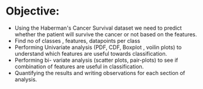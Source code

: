 # Objective:
- Using the Haberman's Cancer Survival dataset we need to predict whether the patient will survive the cancer or not based on the features.
- Find no of classes , features, datapoints per class
- Performing Univariate analysis (PDF, CDF, Boxplot , voilin plots) to understand which features are useful towards classification.
- Performing bi- variate analysis (scatter plots, pair-plots) to see if combination of features are useful in classification.
- Quantifying the results and writing observations for each section of analysis. 
